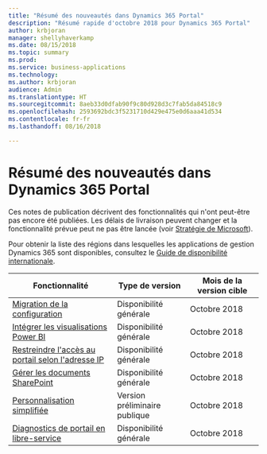 ```yaml
---
title: "Résumé des nouveautés dans Dynamics 365 Portal"
description: "Résumé rapide d'octobre 2018 pour Dynamics 365 Portal"
author: krbjoran
manager: shellyhaverkamp
ms.date: 08/15/2018
ms.topic: summary
ms.prod: 
ms.service: business-applications
ms.technology: 
ms.author: krbjoran
audience: Admin
ms.translationtype: HT
ms.sourcegitcommit: 8aeb33d0dfab90f9c80d928d3c7fab5da84518c9
ms.openlocfilehash: 2593692bdc3f5231710d429e475e0d6aaa41d534
ms.contentlocale: fr-fr
ms.lasthandoff: 08/16/2018

---
```

#  <a name="summary-of-whats-new-in-dynamics-365-portal"></a>Résumé des nouveautés dans Dynamics 365 Portal

Ces notes de publication décrivent des fonctionnalités qui n'ont peut-être pas encore été publiées. Les délais de livraison peuvent changer et la fonctionnalité prévue peut ne pas être lancée (voir [Stratégie de Microsoft](https://go.microsoft.com/fwlink/p/?linkid=2007332)).

Pour obtenir la liste des régions dans lesquelles les applications de gestion Dynamics 365 sont disponibles, consultez le [Guide de disponibilité internationale](https://aka.ms/dynamics_365_international_availability_deck). 


| Fonctionnalité                                                                           | Type de version   | Mois de la version cible |
|-----------------------------------------------------------------------------------|----------------|----------------------|
| [Migration de la configuration](configuration-migration.md)                           | Disponibilité générale             | Octobre 2018          |
| [Intégrer les visualisations Power BI](power-bi-embed.md)                              | Disponibilité générale            | Octobre 2018          |
| [Restreindre l'accès au portail selon l'adresse IP](restrict-portal-access-by-ip-address.md) | Disponibilité générale            | Octobre 2018          |
| [Gérer les documents SharePoint](sharepoint-integration.md)                        | Disponibilité générale             | Octobre 2018          |
| [Personnalisation simplifiée](simplified-customization.md)                         | Version préliminaire publique | Octobre 2018          |
| [Diagnostics de portail en libre-service](self-service-portal-diagnostics.md)           | Disponibilité générale             | Octobre 2018          |

